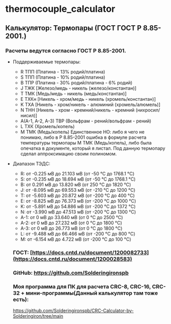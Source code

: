# thermocouple_calculator
## Калькулятор: Термопары (ГОСТ ГОСТ Р 8.85-2001.)
### Расчеты ведутся согласно ГОСТ Р 8.85-2001.
* Поддерживаемые термопары:
  - R ТПП (Платина - 13% родий/платина)
  - S ТПП (Платина - 10% родий/платина)
  - B ТПР (Платина - 30% родий/платина - 6% родий)
  - J ТЖК [Железо/медь - никель (железо/константан)]
  - T ТМК [Медь/медь - никель (медь/константан)]
  - E ТХКн [Никель - хром/медь - никель (хромель/константан)]
  - K ТХА [Никель - хром/никель - алюминий (хромель/алюмель)]
  - N ТНН [Никель - хром - кремний/никель - кремний (нихросил/нисил)]
  - A(A-1, A-2, A-3) ТВР (Вольфрам - рений/вольфрам - рений)
  - L ТХК (Хромель/копель)
  - M ТМК (Медь/копель)
Единственное НО: либо я чего не понимаю, либо в Р 8.85-2001 ошибка в формуле расчета температуры термопары М ТМК (Медь/копель), либо была опечатка в документе, который я листал. Под данную термопару сделал аппроксимацию своим полиномом.
 
 * Диапазон ТЭДС:
   - R: от -0.225 мВ до 21.103 мВ (от -50 °C до 1768.1 °C)
   - S: от -0.235 мВ до 18.694 мВ (от -50 °C до 1768.1 °C)
   - B: от 0.291 мВ до 13.820 мВ (от 250 °C до 1820 °C)
   - J: от -8.095 мВ до 69.553 мВ (от -210 °C до 1200 °C)
   - T: от -5.603 мВ до 20.872 мВ (от -200 °C до 400 °C)
   - E: от -8.825 мВ до 76.373 мВ (от -200 °C до 1000 °C)
   - K: от -5.891 мВ до 54.886 мВ (от -200 °C до 1372 °C)
   - N: от -3.990 мВ до 47.513 мВ (от -200 °C до 1300 °C)
   - A-1: от 0 мВ до 33.640 мВ (от 0 °C до 2500 °C)
   - A-2: от 0 мВ до 27.232 мВ (от 0 °C до 1800 °C)
   - A-3: от 0 мВ до 26.773 мВ (от 0 °C до 1800 °C)
   - L: от -9.488 мВ до 66.466 мВ (от -200 °C до 800 °C)
   - M: от -6.154 мВ до 4.722 мВ (от -200 °C до 100 °C)
 
   ### ГОСТ: [https://docs.cntd.ru/document/1200082733](https://docs.cntd.ru/document/1200028583)
   ### GitHub: https://github.com/Solderingironspb
   ### Моя программа для ПК для расчета CRC-8, CRC-16, CRC-32 + мини-программы(Данный калькулятор там тоже есть):
   https://github.com/Solderingironspb/CRC-Calculator-by-Solderingiron/tree/main
